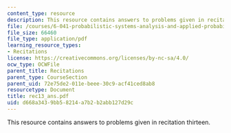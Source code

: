```yaml
---
content_type: resource
description: This resource contains answers to problems given in recitation thirteen.
file: /courses/6-041-probabilistic-systems-analysis-and-applied-probability-spring-2006/d668a3439bb58214a7b2b2abb127d29c_rec13_ans.pdf
file_size: 66460
file_type: application/pdf
learning_resource_types:
- Recitations
license: https://creativecommons.org/licenses/by-nc-sa/4.0/
ocw_type: OCWFile
parent_title: Recitations
parent_type: CourseSection
parent_uid: 72e75de2-011e-beee-30c9-acf41ced8ab8
resourcetype: Document
title: rec13_ans.pdf
uid: d668a343-9bb5-8214-a7b2-b2abb127d29c
---
```

This resource contains answers to problems given in recitation thirteen.